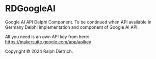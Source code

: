 # RDGoogleAI
Google AI API Delphi Component. To be continued when API available in Germany
Delphi implementation and component of Google AI API.

All you need is an own API key from here: https://makersuite.google.com/app/apikey

Copyright © 2024 Ralph Dietrich.

